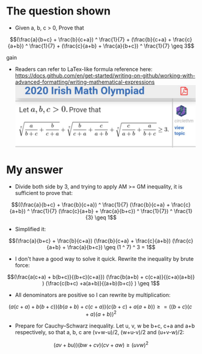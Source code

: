 # The question shown
- Given a, b, c > 0, Prove that
```math
(\frac{a}{b+c} + \frac{b}{c+a}) ^ \frac{1}{7} + (\frac{b}{c+a} + \frac{c}{a+b}) ^ \frac{1}{7} + (\frac{c}{a+b} + \frac{a}{b+c}) ^ \frac{1}{7} \geq 3
```
gain
- Readers can refer to LaTex-like formula reference here: https://docs.github.com/en/get-started/writing-on-github/working-with-advanced-formatting/writing-mathematical-expressions
![Alt the question in image](olympiad_irish_math_2020.jpg)

# My answer
- Divide both side by 3, and trying to apply AM >= GM inequality, it is sufficient to prove that:

```math
((\frac{a}{b+c} + \frac{b}{c+a}) ^ \frac{1}{7}  (\frac{b}{c+a} + \frac{c}{a+b}) ^ \frac{1}{7}  (\frac{c}{a+b} + \frac{a}{b+c}) ^ \frac{1}{7}) ^ \frac{1}{3} \geq 1
```
- Simplified it:

```math
(\frac{a}{b+c} + \frac{b}{c+a})  (\frac{b}{c+a} + \frac{c}{a+b}) (\frac{c}{a+b} + \frac{a}{b+c}) \geq (1 ^ 7) ^ 3 = 1
```

- I don't have a good way to solve it quick. Rewrite the inequality by brute force:
```math
(\frac{a(c+a) + b(b+c)}{(b+c)(c+a)})  (\frac{b(a+b) + c(c+a)}{(c+a)(a+b)} ) (\frac{c(b+c) +a(a+b)}{(a+b)(b+c)} ) \geq 1
```

-  All denominators are positive so I can rewrite by multiplication:
```math
(a(c+a) + b(b+c)) (b(a+b) + c(c+a)) (c(b+c) +a(a+b))  \geq = ((b+c)(c+a)(a+b)) ^ 2
```

- Prepare for Cauchy–Schwarz inequality. Let u, v, w be b+c, c+a and a+b respectively, so that a, b, c are (v+w-u)/2, (w+u-v)/2 and (u+v-w)/2:
```math
 (av + bu)) (bw + cv) (cv + aw) \geq (uvw)^2
```


